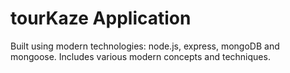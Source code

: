 # tourKaze Application

Built using modern technologies: node.js, express, mongoDB and mongoose.
Includes various modern concepts and techniques.
